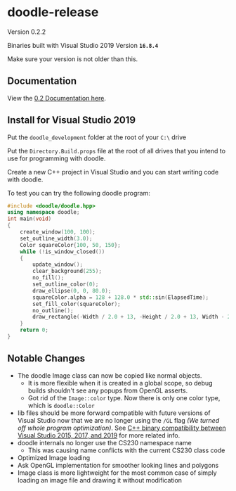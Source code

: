 # doodle-release

Version 0.2.2

Binaries built with Visual Studio 2019 Version **`16.8.4`**

Make sure your version is not older than this.

## Documentation

View the [0.2 Documentation here](https://rudy-digipen.github.io/doodle-release/0.2/index.html).

## Install for Visual Studio 2019

Put the `doodle_development` folder at the root of your `C:\` drive

Put the `Directory.Build.props` file at the root of all drives that you intend to use for programming with doodle.

Create a new C++ project in Visual Studio and you can start writing code with doodle.

To test you can try the following doodle program:

```c++
#include <doodle/doodle.hpp>
using namespace doodle;
int main(void)
{
    create_window(100, 100);
    set_outline_width(3.0);
    Color squareColor{100, 50, 150};
    while (!is_window_closed())
    {
        update_window();
        clear_background(255);
        no_fill();
        set_outline_color(0);
        draw_ellipse(0, 0, 80.0);
        squareColor.alpha = 128 + 128.0 * std::sin(ElapsedTime);
        set_fill_color(squareColor);
        no_outline();
        draw_rectangle(-Width / 2.0 + 13, -Height / 2.0 + 13, Width - 26.0, Height - 26.0);
    }
    return 0;
}

```

## Notable Changes

- The doodle Image class can now be copied like normal objects. 
    * It is more flexible when it is created in a global scope, so debug builds shouldn't see any popups from OpenGL asserts.
    * Got rid of the `Image::color` type. Now there is only one color type, which is `doodle::Color`
- lib files should be more forward compatible with future versions of Visual Studio now that we are no longer using the `/GL` flag _(We turned off whole program optimization)_. See [C++ binary compatibility between Visual Studio 2015, 2017, and 2019](https://docs.microsoft.com/en-us/cpp/porting/binary-compat-2015-2017) for more related info.
- doodle internals no longer use the CS230 namespace name
    * This was causing name conflicts with the current CS230 class code
- Optimized Image loading
- Ask OpenGL implementation for smoother looking lines and polygons
- Image class is more lightweight for the most common case of simply loading an image file and drawing it without modification

